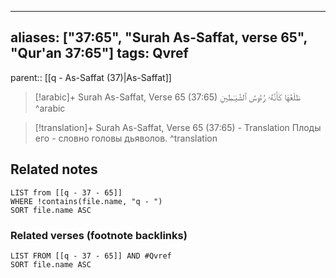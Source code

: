 
---
aliases: ["37:65", "Surah As-Saffat, verse 65", "Qur'an 37:65"]
tags: Qvref
---

parent:: [[q - As-Saffat (37)|As-Saffat]]

> [!arabic]+ Surah As-Saffat, Verse 65 (37:65)
> <span class="quran-arabic">طَلْعُهَا كَأَنَّهُۥ رُءُوسُ ٱلشَّيَـٰطِينِ</span>
^arabic

> [!translation]+ Surah As-Saffat, Verse 65 (37:65) - Translation
> Плоды его - словно головы дьяволов.
^translation



## Related notes
```dataview
LIST from [[q - 37 - 65]]
WHERE !contains(file.name, "q - ")
SORT file.name ASC
```

### Related verses (footnote backlinks)
```dataview
LIST FROM [[q - 37 - 65]] AND #Qvref
SORT file.name ASC
```

